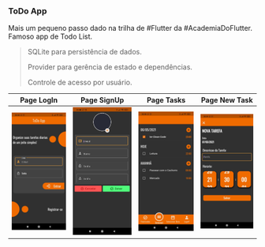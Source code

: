### ToDo App
Mais um pequeno passo dado na trilha de #Flutter da #AcademiaDoFlutter.
Famoso app de Todo List.

> SQLite para persistência de dados. 
> 
> Provider para gerência de estado e dependências. 
> 
> Controle de acesso por usuário. 

| Page LogIn | Page SignUp | Page Tasks| Page New Task |
| ------------ | ------------- | ------------ | ------------- |
| ![alt text](https://github.com/JoaoNascSilva/AcademiaDoFlutter/blob/main/modulo-flutter/ToDo_App/Screenshot/Screenshot-2.jpg?raw=true) | ![alt text](https://github.com/JoaoNascSilva/AcademiaDoFlutter/blob/main/modulo-flutter/ToDo_App/Screenshot/Screenshot-1.jpg?raw=true) | ![alt text](https://github.com/JoaoNascSilva/AcademiaDoFlutter/blob/main/modulo-flutter/ToDo_App/Screenshot/Screenshot-4.jpg?raw=true) | ![alt text](https://github.com/JoaoNascSilva/AcademiaDoFlutter/blob/main/modulo-flutter/ToDo_App/Screenshot/Screenshot-5.jpg?raw=true)|
